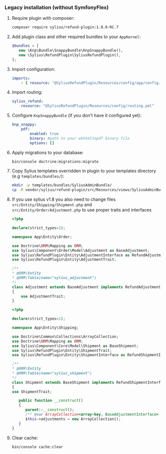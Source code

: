 ### Legacy installation (without SymfonyFlex)

1. Require plugin with composer:

    ```bash
    composer require sylius/refund-plugin:1.0.0-RC.7
    ```

1. Add plugin class and other required bundles to your `AppKernel`:

    ```php
    $bundles = [
       new \Knp\Bundle\SnappyBundle\KnpSnappyBundle(),
       new \Sylius\RefundPlugin\SyliusRefundPlugin(),
    ];
    ```

1. Import configuration:

    ```yaml
    imports:
        - { resource: "@SyliusRefundPlugin/Resources/config/app/config.yml" }
    ```
1. Import routing:

    ````yaml
    sylius_refund:
        resource: "@SyliusRefundPlugin/Resources/config/routing.yml"
    ````

1. Configure `KnpSnappyBundle` (if you don't have it configured yet):

    ````yaml
    knp_snappy:
        pdf:
            enabled: true
            binary: #path to your wkhtmltopdf binary file
            options: []
    ````
    
1. Apply migrations to your database:

    ```bash
    bin/console doctrine:migrations:migrate
    ```

1. Copy Sylius templates overridden in plugin to your templates directory (e.g `templates/bundles/`):

    ```bash
    mkdir -p templates/bundles/SyliusAdminBundle/
    cp -R vendor/sylius/refund-plugin/src/Resources/views/SyliusAdminBundle/* templates/bundles/SyliusAdminBundle/
    ```

1. If you use sylius v1.8 you also need to change files `src/Entity/Shipping/Shipment.php` and `src/Entity/Order/Adjustment.php` to use proper traits and interfaces

   ```php
   <?php

   declare(strict_types=1);
   
   namespace App\Entity\Order;
   
   use Doctrine\ORM\Mapping as ORM;
   use Sylius\Component\Order\Model\Adjustment as BaseAdjustment;
   use Sylius\RefundPlugin\Entity\AdjustmentInterface as RefundAdjustmentInterface;
   use Sylius\RefundPlugin\Entity\AdjustmentTrait;
   
   /**
   * @ORM\Entity
   * @ORM\Table(name="sylius_adjustment")
   */
   class Adjustment extends BaseAdjustment implements RefundAdjustmentInterface
   {
       use AdjustmentTrait;
   }
   ```

   ```php 
   <?php

   declare(strict_types=1);
   
   namespace App\Entity\Shipping;
   
   use Doctrine\Common\Collections\ArrayCollection;
   use Doctrine\ORM\Mapping as ORM;
   use Sylius\Component\Core\Model\Shipment as BaseShipment;
   use Sylius\RefundPlugin\Entity\ShipmentTrait;
   use Sylius\RefundPlugin\Entity\ShipmentInterface as RefundShipmentInterface;
   
   /**
   * @ORM\Entity
   * @ORM\Table(name="sylius_shipment")
   */
   class Shipment extends BaseShipment implements RefundShipmentInterface
   {
   use ShipmentTrait;

      public function __construct()
      {
         parent::__construct();
         /** @var ArrayCollection<array-key, BaseAdjustmentInterface> $this->adjustments */
         $this->adjustments = new ArrayCollection();
      }
   }
   ```

1. Clear cache:

    ```bash
    bin/console cache:clear
    ```
